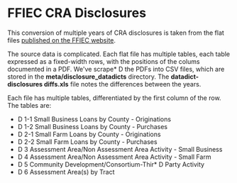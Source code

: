 
# FFIEC CRA Disclosures

This conversion of multiple years of CRA disclosures is taken from the flat files [published on the FFIEC website](http://www.ffiec.gov/cra/craflatfiles.htm). 

The source data is complicated. Each flat file has multiple tables, each table expressed as a fixed-width rows, with the positions of the colums documented in a PDF. We've scrape* D the PDFs into CSV files, which are stored in the __meta/disclosure_datadicts__ directory. The __datadict-disclosures diffs.xls__ file notes the differences between the years.

Each file has multiple tables, differentiated by the first column of the row. The tables are:
* D 1-1 Small Business Loans by County - Originations 
* D 1-2 Small Business Loans by County - Purchases 
* D 2-1 Small Farm Loans by County - Originations 
* D 2-2 Small Farm Loans by County - Purchases 
* D 3 Assessment Area/Non Assessment Area Activity - Small Business 
* D 4 Assessment Area/Non Assessment Area Activity - Small Farm 
* D 5 Community Development/Consortium-Thir* D Party Activity 
* D 6 Assessment Area(s) by Tract 

